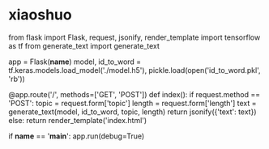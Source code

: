 # xiaoshuo
from flask import Flask, request, jsonify, render_template
import tensorflow as tf
from generate_text import generate_text

app = Flask(__name__)
model, id_to_word = tf.keras.models.load_model('./model.h5'), pickle.load(open('id_to_word.pkl', 'rb'))

@app.route('/', methods=['GET', 'POST'])
def index():
    if request.method == 'POST':
        topic = request.form['topic']
        length = request.form['length']
        text = generate_text(model, id_to_word, topic, length)
        return jsonify({'text': text})
    else:
        return render_template('index.html')

if __name__ == '__main__':
    app.run(debug=True)
